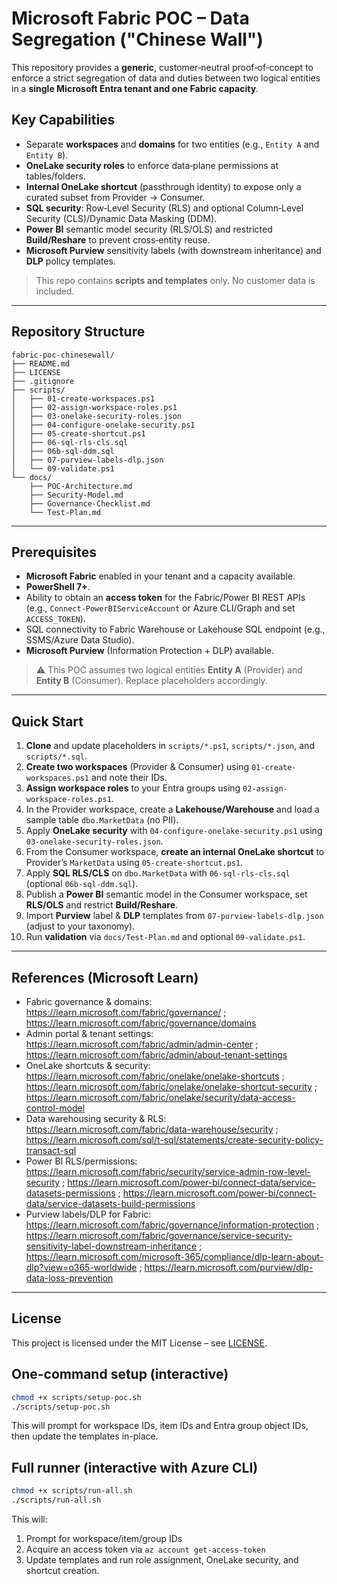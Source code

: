 
# Microsoft Fabric POC – Data Segregation ("Chinese Wall")

This repository provides a **generic**, customer‑neutral proof‑of‑concept to enforce a strict segregation of data and duties between two logical entities in a **single Microsoft Entra tenant and one Fabric capacity**.

## Key Capabilities
- Separate **workspaces** and **domains** for two entities (e.g., `Entity A` and `Entity B`).
- **OneLake security roles** to enforce data‑plane permissions at tables/folders.
- **Internal OneLake shortcut** (passthrough identity) to expose only a curated subset from Provider → Consumer.
- **SQL security**: Row‑Level Security (RLS) and optional Column‑Level Security (CLS)/Dynamic Data Masking (DDM).
- **Power BI** semantic model security (RLS/OLS) and restricted **Build/Reshare** to prevent cross‑entity reuse.
- **Microsoft Purview** sensitivity labels (with downstream inheritance) and **DLP** policy templates.

> This repo contains **scripts and templates** only. No customer data is included.

---

## Repository Structure

```
fabric-poc-chinesewall/
├── README.md
├── LICENSE
├── .gitignore
├── scripts/
│   ├── 01-create-workspaces.ps1
│   ├── 02-assign-workspace-roles.ps1
│   ├── 03-onelake-security-roles.json
│   ├── 04-configure-onelake-security.ps1
│   ├── 05-create-shortcut.ps1
│   ├── 06-sql-rls-cls.sql
│   ├── 06b-sql-ddm.sql
│   ├── 07-purview-labels-dlp.json
│   └── 09-validate.ps1
└── docs/
    ├── POC-Architecture.md
    ├── Security-Model.md
    ├── Governance-Checklist.md
    └── Test-Plan.md
```

---

## Prerequisites

- **Microsoft Fabric** enabled in your tenant and a capacity available.
- **PowerShell 7+**.
- Ability to obtain an **access token** for the Fabric/Power BI REST APIs (e.g., `Connect-PowerBIServiceAccount` or Azure CLI/Graph and set `ACCESS_TOKEN`).
- SQL connectivity to Fabric Warehouse or Lakehouse SQL endpoint (e.g., SSMS/Azure Data Studio).
- **Microsoft Purview** (Information Protection + DLP) available.

> ⚠️ This POC assumes two logical entities **Entity A** (Provider) and **Entity B** (Consumer). Replace placeholders accordingly.

---

## Quick Start

1. **Clone** and update placeholders in `scripts/*.ps1`, `scripts/*.json`, and `scripts/*.sql`.
2. **Create two workspaces** (Provider & Consumer) using `01-create-workspaces.ps1` and note their IDs.
3. **Assign workspace roles** to your Entra groups using `02-assign-workspace-roles.ps1`.
4. In the Provider workspace, create a **Lakehouse/Warehouse** and load a sample table `dbo.MarketData` (no PII).
5. Apply **OneLake security** with `04-configure-onelake-security.ps1` using `03-onelake-security-roles.json`.
6. From the Consumer workspace, **create an internal OneLake shortcut** to Provider’s `MarketData` using `05-create-shortcut.ps1`.
7. Apply **SQL RLS/CLS** on `dbo.MarketData` with `06-sql-rls-cls.sql` (optional `06b-sql-ddm.sql`).
8. Publish a **Power BI** semantic model in the Consumer workspace, set **RLS/OLS** and restrict **Build/Reshare**.
9. Import **Purview** label & **DLP** templates from `07-purview-labels-dlp.json` (adjust to your taxonomy).
10. Run **validation** via `docs/Test-Plan.md` and optional `09-validate.ps1`.

---

## References (Microsoft Learn)
- Fabric governance & domains: https://learn.microsoft.com/fabric/governance/ ; https://learn.microsoft.com/fabric/governance/domains
- Admin portal & tenant settings: https://learn.microsoft.com/fabric/admin/admin-center ; https://learn.microsoft.com/fabric/admin/about-tenant-settings
- OneLake shortcuts & security: https://learn.microsoft.com/fabric/onelake/onelake-shortcuts ; https://learn.microsoft.com/fabric/onelake/onelake-shortcut-security ; https://learn.microsoft.com/fabric/onelake/security/data-access-control-model
- Data warehousing security & RLS: https://learn.microsoft.com/fabric/data-warehouse/security ; https://learn.microsoft.com/sql/t-sql/statements/create-security-policy-transact-sql
- Power BI RLS/permissions: https://learn.microsoft.com/fabric/security/service-admin-row-level-security ; https://learn.microsoft.com/power-bi/connect-data/service-datasets-permissions ; https://learn.microsoft.com/power-bi/connect-data/service-datasets-build-permissions
- Purview labels/DLP for Fabric: https://learn.microsoft.com/fabric/governance/information-protection ; https://learn.microsoft.com/fabric/governance/service-security-sensitivity-label-downstream-inheritance ; https://learn.microsoft.com/microsoft-365/compliance/dlp-learn-about-dlp?view=o365-worldwide ; https://learn.microsoft.com/purview/dlp-data-loss-prevention

---

## License
This project is licensed under the MIT License – see [LICENSE](LICENSE).


## One-command setup (interactive)

```bash
chmod +x scripts/setup-poc.sh
./scripts/setup-poc.sh
```
This will prompt for workspace IDs, item IDs and Entra group object IDs, then update the templates in-place.


## Full runner (interactive with Azure CLI)
```bash
chmod +x scripts/run-all.sh
./scripts/run-all.sh
```
This will:
1) Prompt for workspace/item/group IDs
2) Acquire an access token via `az account get-access-token`
3) Update templates and run role assignment, OneLake security, and shortcut creation.
```
